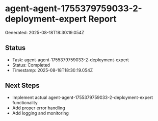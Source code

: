# agent-agent-1755379759033-2-deployment-expert Report

Generated: 2025-08-18T18:30:19.054Z

## Status
- Task: agent-agent-1755379759033-2-deployment-expert
- Status: Completed
- Timestamp: 2025-08-18T18:30:19.054Z

## Next Steps
- Implement actual agent-agent-1755379759033-2-deployment-expert functionality
- Add proper error handling
- Add logging and monitoring
